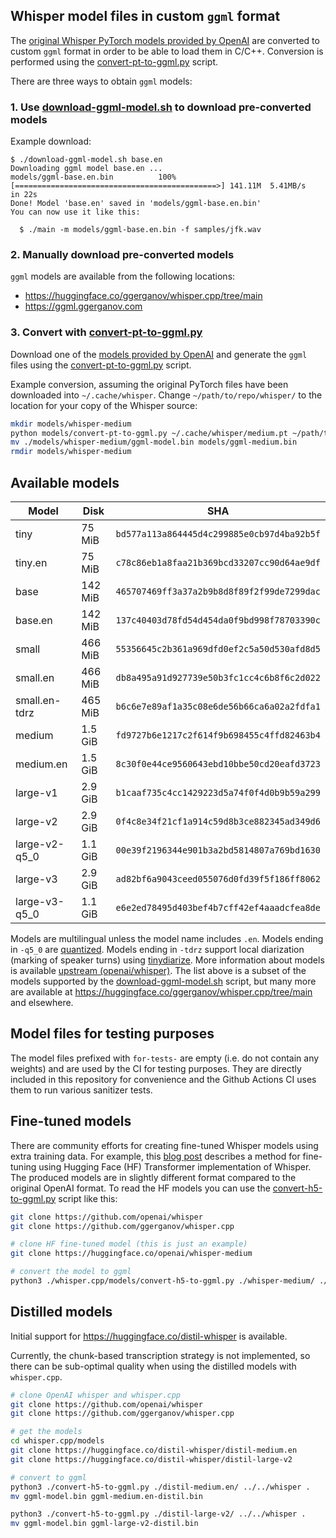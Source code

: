 ## Whisper model files in custom `ggml` format

The [original Whisper PyTorch models provided by OpenAI](https://github.com/openai/whisper/blob/main/whisper/__init__.py#L17-L30)
are converted to custom `ggml` format in order to be able to load them in C/C++.
Conversion is performed using the [convert-pt-to-ggml.py](convert-pt-to-ggml.py) script.

There are three ways to obtain `ggml` models:

### 1. Use [download-ggml-model.sh](download-ggml-model.sh) to download pre-converted models

Example download:

```text
$ ./download-ggml-model.sh base.en
Downloading ggml model base.en ...
models/ggml-base.en.bin          100%[=============================================>] 141.11M  5.41MB/s    in 22s
Done! Model 'base.en' saved in 'models/ggml-base.en.bin'
You can now use it like this:

  $ ./main -m models/ggml-base.en.bin -f samples/jfk.wav
```

### 2. Manually download pre-converted models

`ggml` models are available from the following locations:

- https://huggingface.co/ggerganov/whisper.cpp/tree/main
- https://ggml.ggerganov.com

### 3. Convert with [convert-pt-to-ggml.py](convert-pt-to-ggml.py)

Download one of the [models provided by OpenAI](https://github.com/openai/whisper/blob/main/whisper/__init__.py#L17-L30) and generate the `ggml` files using the [convert-pt-to-ggml.py](convert-pt-to-ggml.py) script.

Example conversion, assuming the original PyTorch files have been downloaded into `~/.cache/whisper`. Change `~/path/to/repo/whisper/` to the location for your copy of the Whisper source:

```bash
mkdir models/whisper-medium
python models/convert-pt-to-ggml.py ~/.cache/whisper/medium.pt ~/path/to/repo/whisper/ ./models/whisper-medium
mv ./models/whisper-medium/ggml-model.bin models/ggml-medium.bin
rmdir models/whisper-medium
```

## Available models

| Model         | Disk    | SHA                                        |
| ------------- | ------- | ------------------------------------------ |
| tiny          | 75 MiB  | `bd577a113a864445d4c299885e0cb97d4ba92b5f` |
| tiny.en       | 75 MiB  | `c78c86eb1a8faa21b369bcd33207cc90d64ae9df` |
| base          | 142 MiB | `465707469ff3a37a2b9b8d8f89f2f99de7299dac` |
| base.en       | 142 MiB | `137c40403d78fd54d454da0f9bd998f78703390c` |
| small         | 466 MiB | `55356645c2b361a969dfd0ef2c5a50d530afd8d5` |
| small.en      | 466 MiB | `db8a495a91d927739e50b3fc1cc4c6b8f6c2d022` |
| small.en-tdrz | 465 MiB | `b6c6e7e89af1a35c08e6de56b66ca6a02a2fdfa1` |
| medium        | 1.5 GiB | `fd9727b6e1217c2f614f9b698455c4ffd82463b4` |
| medium.en     | 1.5 GiB | `8c30f0e44ce9560643ebd10bbe50cd20eafd3723` |
| large-v1      | 2.9 GiB | `b1caaf735c4cc1429223d5a74f0f4d0b9b59a299` |
| large-v2      | 2.9 GiB | `0f4c8e34f21cf1a914c59d8b3ce882345ad349d6` |
| large-v2-q5_0 | 1.1 GiB | `00e39f2196344e901b3a2bd5814807a769bd1630` |
| large-v3      | 2.9 GiB | `ad82bf6a9043ceed055076d0fd39f5f186ff8062` |
| large-v3-q5_0 | 1.1 GiB | `e6e2ed78495d403bef4b7cff42ef4aaadcfea8de` |

Models are multilingual unless the model name includes `.en`. Models ending in `-q5_0` are [quantized](../README.md#quantization). Models ending in `-tdrz` support local diarization (marking of speaker turns) using [tinydiarize](https://github.com/akashmjn/tinydiarize). More information about models is available [upstream (openai/whisper)](https://github.com/openai/whisper#available-models-and-languages). The list above is a subset of the models supported by the [download-ggml-model.sh](download-ggml-model.sh) script, but many more are available at https://huggingface.co/ggerganov/whisper.cpp/tree/main and elsewhere.

## Model files for testing purposes

The model files prefixed with `for-tests-` are empty (i.e. do not contain any weights) and are used by the CI for
testing purposes. They are directly included in this repository for convenience and the Github Actions CI uses them to
run various sanitizer tests.

## Fine-tuned models

There are community efforts for creating fine-tuned Whisper models using extra training data. For example, this
[blog post](https://huggingface.co/blog/fine-tune-whisper) describes a method for fine-tuning using Hugging Face (HF)
Transformer implementation of Whisper. The produced models are in slightly different format compared to the original
OpenAI format. To read the HF models you can use the [convert-h5-to-ggml.py](convert-h5-to-ggml.py) script like this:

```bash
git clone https://github.com/openai/whisper
git clone https://github.com/ggerganov/whisper.cpp

# clone HF fine-tuned model (this is just an example)
git clone https://huggingface.co/openai/whisper-medium

# convert the model to ggml
python3 ./whisper.cpp/models/convert-h5-to-ggml.py ./whisper-medium/ ./whisper .
```

## Distilled models

Initial support for https://huggingface.co/distil-whisper is available.

Currently, the chunk-based transcription strategy is not implemented, so there can be sub-optimal quality when using the distilled models with `whisper.cpp`.

```bash
# clone OpenAI whisper and whisper.cpp
git clone https://github.com/openai/whisper
git clone https://github.com/ggerganov/whisper.cpp

# get the models
cd whisper.cpp/models
git clone https://huggingface.co/distil-whisper/distil-medium.en
git clone https://huggingface.co/distil-whisper/distil-large-v2

# convert to ggml
python3 ./convert-h5-to-ggml.py ./distil-medium.en/ ../../whisper .
mv ggml-model.bin ggml-medium.en-distil.bin

python3 ./convert-h5-to-ggml.py ./distil-large-v2/ ../../whisper .
mv ggml-model.bin ggml-large-v2-distil.bin
```
